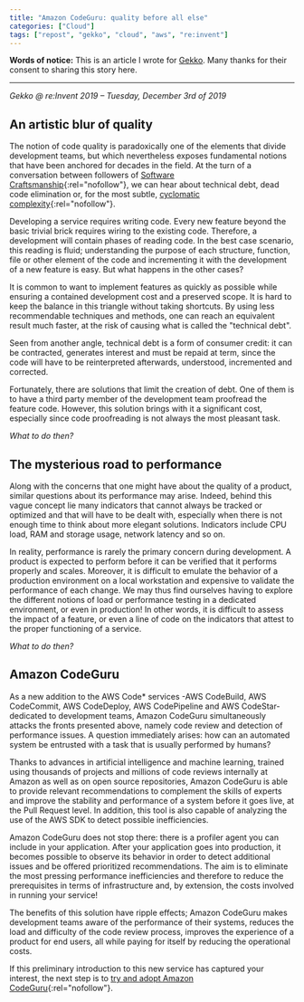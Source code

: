 ```yaml
---
title: "Amazon CodeGuru: quality before all else"
categories: ["Cloud"]
tags: ["repost", "gekko", "cloud", "aws", "re:invent"]
---
```


**Words of notice:** This is an article I wrote for [Gekko](https://www.gekko.fr/). Many thanks for their consent to
sharing this story here.

***

_Gekko @ re:Invent 2019 – Tuesday, December 3rd of 2019_

## An artistic blur of quality

The notion of code quality is paradoxically one of the elements that divide development teams, but which nevertheless
exposes fundamental notions that have been anchored for decades in the field. At the turn of a conversation between
followers of [Software Craftsmanship](https://en.wikipedia.org/wiki/Software_craftsmanship){:rel="nofollow"}, we can
hear about technical debt, dead code elimination or, for the most subtle, [cyclomatic complexity](https://en.wikipedia.org/wiki/Cyclomatic_complexity){:rel="nofollow"}.

Developing a service requires writing code. Every new feature beyond the basic trivial brick requires wiring to the
existing code. Therefore, a development will contain phases of reading code. In the best case scenario, this reading is
fluid; understanding the purpose of each structure, function, file or other element of the code and incrementing it with
the development of a new feature is easy. But what happens in the other cases?

<!-- READ MORE -->

It is common to want to implement features as quickly as possible while ensuring a contained development cost and a
preserved scope. It is hard to keep the balance in this triangle without taking shortcuts. By using less recommendable
techniques and methods, one can reach an equivalent result much faster, at the risk of causing what is called the
"technical debt".

Seen from another angle, technical debt is a form of consumer credit: it can be contracted, generates interest and
must be repaid at term, since the code will have to be reinterpreted afterwards, understood, incremented and corrected.

Fortunately, there are solutions that limit the creation of debt. One of them is to have a third party member of the
development team proofread the feature code. However, this solution brings with it a significant cost, especially since
code proofreading is not always the most pleasant task.

_What to do then?_

## The mysterious road to performance

Along with the concerns that one might have about the quality of a product, similar questions about its performance may
arise. Indeed, behind this vague concept lie many indicators that cannot always be tracked or optimized and that will
have to be dealt with, especially when there is not enough time to think about more elegant solutions. Indicators
include CPU load, RAM and storage usage, network latency and so on.

In reality, performance is rarely the primary concern during development. A product is expected to perform before it can
be verified that it performs properly and scales. Moreover, it is difficult to emulate the behavior of a production
environment on a local workstation and expensive to validate the performance of each change. We may thus find ourselves
having to explore the different notions of load or performance testing in a dedicated environment, or even in
production! In other words, it is difficult to assess the impact of a feature, or even a line of code on the indicators
that attest to the proper functioning of a service.

_What to do then?_

## Amazon CodeGuru

As a new addition to the AWS Code\* services -AWS CodeBuild, AWS CodeCommit, AWS CodeDeploy, AWS CodePipeline and AWS
CodeStar- dedicated to development teams, Amazon CodeGuru simultaneously attacks the fronts presented above, namely code
review and detection of performance issues. A question immediately arises: how can an automated system be entrusted with
a task that is usually performed by humans?

Thanks to advances in artificial intelligence and machine learning, trained using thousands of projects and millions of
code reviews internally at Amazon as well as on open source repositories, Amazon CodeGuru is able to provide relevant
recommendations to complement the skills of experts and improve the stability and performance of a system before it goes
live, at the Pull Request level. In addition, this tool is also capable of analyzing the use of the AWS SDK to detect
possible inefficiencies.

Amazon CodeGuru does not stop there: there is a profiler agent you can include in your application. After your
application goes into production, it becomes possible to observe its behavior in order to detect additional issues and
be offered prioritized recommendations. The aim is to eliminate the most pressing performance inefficiencies and
therefore to reduce the prerequisites in terms of infrastructure and, by extension, the costs involved in running your
service!

The benefits of this solution have ripple effects; Amazon CodeGuru makes development teams aware of the performance of
their systems, reduces the load and difficulty of the code review process, improves the experience of a product for
end users, all while paying for itself by reducing the operational costs.

If this preliminary introduction to this new service has captured your interest, the next step is to [try and adopt
Amazon CodeGuru](https://console.aws.amazon.com/codeguru/){:rel="nofollow"}.